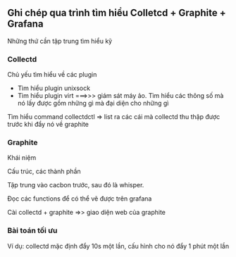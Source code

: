 ## Ghi chép qua trình tìm hiểu Colletcd + Graphite + Grafana

Những thứ cần tập trung tìm hiểu kỹ

### Collectd

Chủ yếu tìm hiểu về các plugin
* Tìm hiểu plugin unixsock
* Tìm hiểu plugin virt ===>>> giám sát máy ảo. Tìm hiểu các thông số mà nó lấy được gồm những gì mà đại diện cho những gì

Tìm hiểu command collectdctl => list ra các cái mà collectd thu thập được trước khi đẩy nó về graphite

### Graphite

Khái niệm

Cấu trúc, các thành phần

Tập trung vào cacbon trước, sau đó là whisper.

Đọc các functions để có thể vẽ được trên grafana

Cài collectd + graphite =>> giao diện web của graphite

### Bài toán tối ưu

Ví dụ: collectd mặc định đẩy 10s một lần, cấu hình cho nó đẩy 1 phút một lần

